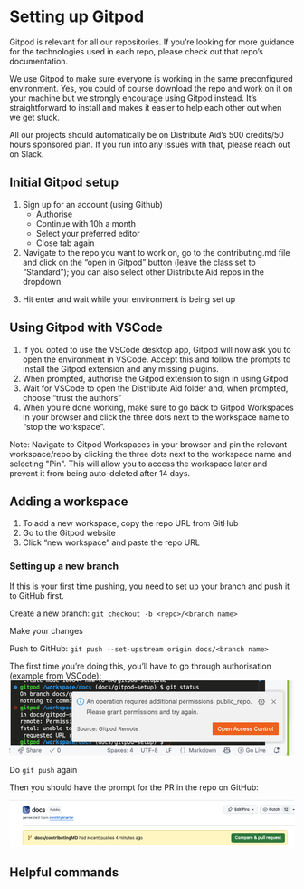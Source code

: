 # Setting up Gitpod
Gitpod is relevant for all our repositories. If you’re looking for more guidance for the technologies used in each repo, please check out that repo’s documentation.

We use Gitpod to make sure everyone is working in the same preconfigured environment. Yes, you could of course download the repo and work on it on your machine but we strongly encourage using Gitpod instead. It’s straightforward to install and makes it easier to help each other out when we get stuck. 

<!--TODO: check with Taylor if this is correct -->
All our projects should automatically be on Distribute Aid’s 500 credits/50 hours sponsored plan. If you run into any issues with that, please reach out on Slack.

## Initial Gitpod setup
1. Sign up for an account (using Github)
    * Authorise
    * Continue with 10h a month
    * Select your preferred editor
    * Close tab again
2. Navigate to the repo you want to work on, go to the contributing.md file and click on the “open in Gitpod” button (leave the class set to “Standard”); you can also select other Distribute Aid repos in the dropdown
<!-- TODO: add screenshot -->
3. Hit enter and wait while your environment is being set up

## Using Gitpod with VSCode
1. If you opted to use the VSCode desktop app, Gitpod will now ask you to open the environment in VSCode. Accept this and follow the prompts to install the Gitpod extension and any missing plugins.
2. When prompted, authorise the Gitpod extension to sign in using Gitpod
3. Wait for VSCode to open the Distribute Aid folder and, when prompted, choose “trust the authors”
4. When you’re done working, make sure to go back to Gitpod Workspaces in your browser and click the three dots next to the workspace name to “stop the workspace”.

Note: Navigate to Gitpod Workspaces in your browser and pin the relevant workspace/repo by clicking the three dots next to the workspace name and selecting "Pin". This will allow you to access the workspace later and prevent it from being auto-deleted after 14 days.

## Adding a workspace
1. To add a new workspace, copy the repo URL from GitHub
2. Go to the Gitpod website
3. Click “new workspace” and paste the repo URL

### Setting up a new branch
<!-- TODO: is this the same everywhere? -->
If this is your first time pushing, you need to set up your branch and push it to GitHub first.

Create a new branch: ```git checkout -b <repo>/<branch name>```

Make your changes

Push to GitHub: ```git push --set-upstream origin docs/<branch name>```

The first time you’re doing this, you’ll have to go through authorisation (example from VSCode):
![screenshot shows authorisation dialogue from VSCode: “An operation requires additional permissions: public_repo. Please grant permissions and try again. Source: Gitpod Remote”](../images/gitpod-push-auth.png)

Do ```git push``` again

Then you should have the prompt for the PR in the repo on GitHub:

![Screenshot from GitHub showing that docs/contributingMD had recent pushes 4 minutes ago and prompting to compare and pull request](../images/gitpod-new-branch-PR.png)

## Helpful commands

